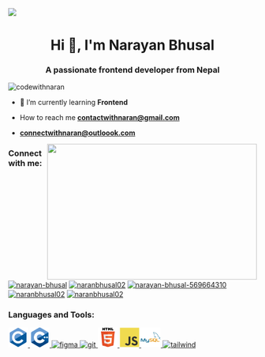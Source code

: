 <img src="https://iili.io/dE2a2fV.png">
<h1 align="center">Hi 👋, I'm Narayan Bhusal</h1>
<h3 align="center">A passionate frontend developer from Nepal</h3>

<p align="left"> <img src="https://komarev.com/ghpvc/?username=codewithnaran&label=Profile%20views&color=0e75b6&style=flat" alt="codewithnaran" /> </p>

- 🌱 I’m currently learning **Frontend**

- How to reach me **contactwithnaran@gmail.com**
- **connectwithnaran@outloook.com**
 
<img align="right" src="https://iili.io/dE2V1lj.gif" height="275px" width="425px">
<h3 align="left">Connect with me:</h3>
<p align="left">
<a href="https://codepen.io/narayan-bhusal" target="blank"><img align="center" src="https://raw.githubusercontent.com/rahuldkjain/github-profile-readme-generator/master/src/images/icons/Social/codepen.svg" alt="narayan-bhusal" height="30" width="40" /></a>
<a href="https://twitter.com/naranbhusal02" target="blank"><img align="center" src="https://raw.githubusercontent.com/rahuldkjain/github-profile-readme-generator/master/src/images/icons/Social/twitter.svg" alt="naranbhusal02" height="30" width="40" /></a>
<a href="https://linkedin.com/in/narayan-bhusal-569664310" target="blank"><img align="center" src="https://raw.githubusercontent.com/rahuldkjain/github-profile-readme-generator/master/src/images/icons/Social/linked-in-alt.svg" alt="narayan-bhusal-569664310" height="30" width="40" /></a>
<a href="https://fb.com/naranbhusal02" target="blank"><img align="center" src="https://raw.githubusercontent.com/rahuldkjain/github-profile-readme-generator/master/src/images/icons/Social/facebook.svg" alt="naranbhusal02" height="30" width="40" /></a>
<a href="https://instagram.com/naranbhusal02" target="blank"><img align="center" src="https://raw.githubusercontent.com/rahuldkjain/github-profile-readme-generator/master/src/images/icons/Social/instagram.svg" alt="naranbhusal02" height="30" width="40" /></a>
</p>

<h3 align="left">Languages and Tools:</h3>
<p align="left"> <a href="https://www.cprogramming.com/" target="_blank" rel="noreferrer"> <img src="https://raw.githubusercontent.com/devicons/devicon/master/icons/c/c-original.svg" alt="c" width="40" height="40"/> </a> <a href="https://www.w3schools.com/cpp/" target="_blank" rel="noreferrer"> <img src="https://raw.githubusercontent.com/devicons/devicon/master/icons/cplusplus/cplusplus-original.svg" alt="cplusplus" width="40" height="40"/> </a> <a href="https://www.figma.com/" target="_blank" rel="noreferrer"> <img src="https://www.vectorlogo.zone/logos/figma/figma-icon.svg" alt="figma" width="40" height="40"/> </a> <a href="https://git-scm.com/" target="_blank" rel="noreferrer"> <img src="https://www.vectorlogo.zone/logos/git-scm/git-scm-icon.svg" alt="git" width="40" height="40"/> </a> <a href="https://www.w3.org/html/" target="_blank" rel="noreferrer"> <img src="https://raw.githubusercontent.com/devicons/devicon/master/icons/html5/html5-original-wordmark.svg" alt="html5" width="40" height="40"/> </a> <a href="https://developer.mozilla.org/en-US/docs/Web/JavaScript" target="_blank" rel="noreferrer"> <img src="https://raw.githubusercontent.com/devicons/devicon/master/icons/javascript/javascript-original.svg" alt="javascript" width="40" height="40"/> </a> <a href="https://www.mysql.com/" target="_blank" rel="noreferrer"> <img src="https://raw.githubusercontent.com/devicons/devicon/master/icons/mysql/mysql-original-wordmark.svg" alt="mysql" width="40" height="40"/> </a> <a href="https://tailwindcss.com/" target="_blank" rel="noreferrer"> <img src="https://www.vectorlogo.zone/logos/tailwindcss/tailwindcss-icon.svg" alt="tailwind" width="40" height="40"
